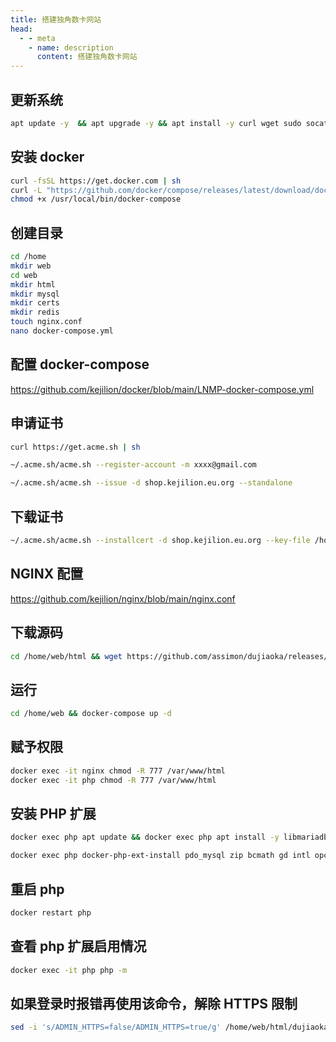 ```yaml
---
title: 搭建独角数卡网站
head:
  - - meta
    - name: description
      content: 搭建独角数卡网站
---
```


## 更新系统

```sh
apt update -y  && apt upgrade -y && apt install -y curl wget sudo socat
```

## 安装 docker

```sh
curl -fsSL https://get.docker.com | sh
curl -L "https://github.com/docker/compose/releases/latest/download/docker-compose-$(uname -s)-$(uname -m)" -o /usr/local/bin/docker-compose
chmod +x /usr/local/bin/docker-compose
```

## 创建目录

```sh
cd /home
mkdir web
cd web
mkdir html
mkdir mysql
mkdir certs
mkdir redis
touch nginx.conf
nano docker-compose.yml
```

## 配置 docker-compose

https://github.com/kejilion/docker/blob/main/LNMP-docker-compose.yml

## 申请证书

```sh
curl https://get.acme.sh | sh

~/.acme.sh/acme.sh --register-account -m xxxx@gmail.com

~/.acme.sh/acme.sh --issue -d shop.kejilion.eu.org --standalone
```

## 下载证书

```sh
~/.acme.sh/acme.sh --installcert -d shop.kejilion.eu.org --key-file /home/web/certs/key.pem --fullchain-file /home/web/certs/cert.pem
```

## NGINX 配置

https://github.com/kejilion/nginx/blob/main/nginx.conf

## 下载源码

```sh
cd /home/web/html && wget https://github.com/assimon/dujiaoka/releases/download/2.0.6/2.0.6-antibody.tar.gz && apt install -y tar && tar -zxvf 2.0.6-antibody.tar.gz && rm 2.0.6-antibody.tar.gz
```

## 运行

```sh
cd /home/web && docker-compose up -d
```

## 赋予权限

```sh
docker exec -it nginx chmod -R 777 /var/www/html
docker exec -it php chmod -R 777 /var/www/html
```

## 安装 PHP 扩展

```sh
docker exec php apt update && docker exec php apt install -y libmariadb-dev-compat libmariadb-dev libzip-dev libmagickwand-dev imagemagick

docker exec php docker-php-ext-install pdo_mysql zip bcmath gd intl opcache && docker exec php pecl install redis && docker exec php sh -c 'echo "extension=redis.so" > /usr/local/etc/php/conf.d/docker-php-ext-redis.ini'
```

## 重启 php

```sh
docker restart php
```

## 查看 php 扩展启用情况

```sh
docker exec -it php php -m
```

## 如果登录时报错再使用该命令，解除 HTTPS 限制

```sh
sed -i 's/ADMIN_HTTPS=false/ADMIN_HTTPS=true/g' /home/web/html/dujiaoka/.env
```
